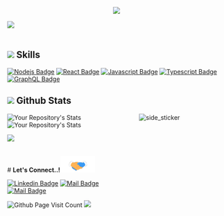 
<p align="center">
  <a href="https://github.com/DenverCoder1/readme-typing-svg"><img src="https://readme-typing-svg.herokuapp.com?font=Time+New+Roman&color=cyan&size=25&center=true&vCenter=true&width=600&height=100&lines=Hey!+It's+Riahi+Yassine+&hearts;++;Software-Engineer;Always+eager+to+learn+more"></a>
</p>
<img src="https://user-images.githubusercontent.com/73097560/115834477-dbab4500-a447-11eb-908a-139a6edaec5c.gif"><br><br>

## <img src="https://media2.giphy.com/media/QssGEmpkyEOhBCb7e1/giphy.gif?cid=ecf05e47a0n3gi1bfqntqmob8g9aid1oyj2wr3ds3mg700bl&rid=giphy.gif" width ="25"><b> Skills</b>
[![Nodejs Badge](https://img.shields.io/badge/-Nodejs-3C873A?style=for-the-badge&labelColor=black&logo=node.js&logoColor=3C873A)](#) [![React Badge](https://img.shields.io/badge/-React-61DBFB?style=for-the-badge&labelColor=black&logo=react&logoColor=61DBFB)](#) [![Javascript Badge](https://img.shields.io/badge/-Javascript-F0DB4F?style=for-the-badge&labelColor=black&logo=javascript&logoColor=F0DB4F)](#) [![Typescript Badge](https://img.shields.io/badge/-Typescript-007acc?style=for-the-badge&labelColor=black&logo=typescript&logoColor=007acc)](#) [![GraphQL Badge](https://img.shields.io/badge/-GraphQl-e535ab?style=for-the-badge&labelColor=black&logo=node.js&logoColor=e535ab)](#) 

<!-- Github Stats   -->
## <img src="https://media.giphy.com/media/iY8CRBdQXODJSCERIr/giphy.gif" width="35"><b> Github Stats </b>
<img align="right" width=200px height=200px alt="side_sticker" src="https://media.giphy.com/media/TEnXkcsHrP4YedChhA/giphy.gif" />

![Your Repository's Stats](https://github-readme-stats.vercel.app/api/top-langs/?username=RiahiYassinn&show_icons=true&locale=en&layout=compact&langs_count=50&theme=algolia) 
![Your Repository's Stats](https://github-readme-stats.vercel.app/api?username=RiahiYassinn&show_icons=true&theme=radical)


![](https://github-readme-activity-graph.vercel.app/graph?username=RiahiYassinn&theme=react)

<br>
<!-- Let's Connect..! -->
# <b> Let's Connect..!</b><img src="https://github.com/0xAbdulKhalid/0xAbdulKhalid/raw/main/assets/mdImages/handshake.gif" width ="80">

[![Linkedin Badge](https://img.shields.io/badge/-RiahiYassine-0e76a8?style=flat&labelColor=0e76a8&logo=linkedin&logoColor=white)](https://www.linkedin.com/in/yassine-riahi-63a69b242/)
[![Mail Badge](https://img.shields.io/badge/-@RiahiYassine-e84393?style=flat&labelColor=e84393&logo=instagram&logoColor=white)](https://www.instagram.com/riahi__yassine/)
[![Mail Badge](https://img.shields.io/badge/-RiahiYassine-c0392b?style=flat&labelColor=c0392b&logo=gmail&logoColor=white)](mailto:yassine.riahi@esprit.tn)


<!--![visitors](https://visitor-badge.glitch.me/badge?page_id=AzizBenIsmail.AzizBenIsmail)-->
![Github Page Visit Count](https://komarev.com/ghpvc/?username=RiahiYassinn)
<img src="https://img.shields.io/badge/Age-24-blue" />


